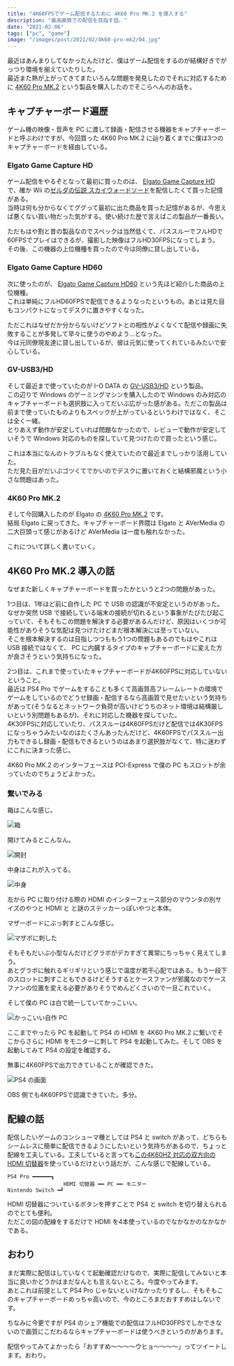 ```yaml
---
title: "4K60FPSでゲーム配信するために 4K60 Pro MK.2 を導入する"
description: "最高画質での配信を目指す話。"
date: "2021-02-06"
tags: ["pc", "game"]
image: "/images/post/2021/02/4k60-pro-mk2/04.jpg"
---
```


最近はあんまりしてなかったんだけど、僕はゲーム配信をするのが結構好きでがっつり環境を揃えていたりした。  
最近また熱が上がってきてまたいろんな問題を発見したのでそれに対応するために [4K60 Pro MK.2](https://www.amazon.co.jp/gp/product/B07VWXCXM7/) という製品を購入したのでそこらへんのお話を。

## キャプチャーボード遍歴

ゲーム機の映像・音声を PC に渡して録画・配信させる機器をキャプチャーボードと呼ぶわけですが、今回買った 4K60 Pro MK.2 に辿り着くまでに僕は3つのキャプチャーボードを経由している。

### Elgato Game Capture HD

ゲーム配信をやるぞとなって最初に買ったのは、 [Elgato Game Capture HD](https://www.amazon.co.jp/HD/dp/B0082J1YCE) で、確か  Wii の[ゼルダの伝説 スカイウォードソード](https://www.nintendo.co.jp/wii/souj/)を配信したくて買った記憶がある。  
当時は何も分からなくてググって最初に出た商品を買った記憶があるが、今思えば悪くない買い物だった気がする。使い続けた歴で言えばこの製品が一番長い。

ただもはや割と昔の製品なのでスペックは当然低くて、パススルーでフルHDで60FPSでプレイはできるが、撮影した映像はフルHD30FPSになってしまう。  
その後、この機器の上位機種を買ったので今は同僚に貸し出している。

### Elgato Game Capture HD60

次に使ったのが、 [Elgato Game Capture HD60](https://www.amazon.co.jp/dp/B00MIQ40JQ) という先ほど紹介した商品の上位機種。  
これは単純にフルHD60FPSで配信できるようなったというもの。あとは見た目もコンパクトになってデスクに置きやすくなった。

ただこれはなぜだか分からないけどソフトとの相性がよくなくて配信や録画に失敗することが多発して早々に使うのやめよう…となった。  
今は元同僚現友達に貸し出しているが、彼は元気に使ってくれているみたいで安心している。

### GV-USB3/HD

そして最近まで使っていたのが I-O DATA の [GV-USB3/HD](https://www.amazon.co.jp/gp/product/B075KHQ5GF) という製品。  
この辺りで Windows のゲーミングマシンを購入したので Windows のみ対応のキャプチャーボードも選択肢に入ってだいぶ広がった感がある。ただこの製品は前まで使っていたものよりもスペックが上がっているというわけではなく、そこは全く一緒。  
とりあえず動作が安定していれば問題なかったので、レビューで動作が安定していそうで Windows 対応のものを探していて見つけたので買ったという感じ。

これは本当になんのトラブルもなく使えていたので最近までしっかり活用していた。  
ただ見た目がだいぶゴツくてでかいのでデスクに置いておくと結構邪魔という小さな問題はあった。

### 4K60 Pro MK.2

そして今回購入したのが Elgato の [4K60 Pro MK.2](https://www.amazon.co.jp/gp/product/B07VWXCXM7) です。  
結局 Elgato に戻ってきた。キャプチャーボード界隈は Elgato と AVerMedia の二大巨頭って感じがあるけど AVerMedia は一度も触れなかった。

これについて詳しく書いていく。

## 4K60 Pro MK.2 導入の話

なぜまた新しくキャプチャーボードを買ったかというと2つの問題があった。

1つ目は、1年ほど前に自作した PC で USB の認識が不安定というのがあった。なぜか突然 USB で接続している端末の接続が切れるという事象がたびたび起こっていて、そもそもこの問題を解決する必要があるんだけど、原因はいくつか可能性がありそうな気配は見つけたけどまだ根本解決には至っていない。  
そこを根本解決するのは目指しつつももう1つの問題もあるのでもはやこれは USB 接続ではなくて、 PC に内臓するタイプのキャプチャーボードに変えた方が良さそうという気持ちになった。

2つ目は、これまで使っていたキャプチャーボードが4K60FPSに対応していないということ。  
最近は PS4 Pro でゲームをすることも多くて高画質高フレームレートの環境でゲームをしているのでどうせ録画・配信するなら高画質で見せたいという気持ちがあって(そうなるとネットワーク負荷が高いけどうちのネット環境は結構厳しいという別問題もあるが)、それに対応した機器を探していた。  
4K30FPSに対応していたり、パススルーは4K60FPSだけど配信では4K30FPSになっちゃうみたいなのはたくさんあったんだけど、4K60FPSでパススルー出力もできるし録画・配信もできるというのはあまり選択肢がなくて、特に迷わずにこれに決まった感じ。

4K60 Pro MK.2 のインターフェースは PCI-Express で僕の PC もスロットが余っていたのでちょうどよかった。

### 繋いでみる

箱はこんな感じ。

![箱](/images/post/2021/02/4k60-pro-mk2/01.jpg "箱")

開けてみるとこんなん。

![開封](/images/post/2021/02/4k60-pro-mk2/02.jpg "開封")

中身はこれが入ってる。

![中身](/images/post/2021/02/4k60-pro-mk2/03.jpg "中身")

左から PC に取り付ける際の HDMI のインターフェース部分のマウンタの別サイズのやつと HDMI と と謎のステッカーっぽいやつと本体。

マザーボードにぶっ刺すとこんな感じ。

![マザボに刺した](/images/post/2021/02/4k60-pro-mk2/04.jpg "マザボに刺した")

そもそもだいぶ小型なんだけどグラボがデカすぎて異常にちっちゃく見えてしまう。  
あとグラボに触れるギリギリという感じで温度が若干心配ではある。もう一段下のスロットに刺すこともできるけどそうするとケースファンが邪魔なのでケースファンの位置を変える必要がありそうでめんどくさいので一旦これでいく。

そして僕の PC は白で統一していてかっこいい。

![かっこいい自作 PC](/images/post/2021/02/4k60-pro-mk2/05.jpg "かっこいい自作 PC")

ここまでやったら PC を起動して PS4 の HDMI を 4K60 Pro MK.2 に繋いでそこからさらに HDMI をモニターに刺して PS4 を起動してみた。そして OBS を起動してみて PS4 の設定を確認する。

無事に4K60FPSで出力できていることが確認できた。

![PS4 の画面](/images/post/2021/02/4k60-pro-mk2/06.png "PS4 の画面")

OBS 側でも4K60FPSで認識できていた。多分。

## 配線の話

配信したいゲームのコンシューマ機としては PS4 と switch があって、どちらもシームレスに簡単に配信できるようにしたいという気持ちがあるので、ちょっと配線を工夫している。工夫していると言っても[この4K60HZ 対応の双方向の HDMI 切替器](https://www.amazon.co.jp/gp/product/B07LFRVQR2)を使っているだけという話だが、こんな感じで配線している。

```
PS4 Pro ━━━━━━┓
                  HDMI 切替器 ━━ PC ━━ モニター
Nintendo Switch ━┛
```

HDMI 切替器についているボタンを押すことで PS4 と switch を切り替えられるのでとても便利。  
ただこの図の配線をするだけで HDMI を4本使っているのでなかなかのなかなかである。

## おわり

まだ実際に配信はしていなくて起動確認だけなので、実際に配信してみないと本当に良いかどうかはまだなんとも言えないところ。今度やってみます。  
あとこれは前提として PS4 Pro じゃないといけなかったりするし、そもそもこのキャプチャーボードめっちゃ高いので、今のところまだおすすめはしないです。

ちなみに今更ですが PS4 のシェア機能での配信はフルHD30FPSでしかできないので画質にこだわるならキャプチャーボードは使うべきというのがあります。

配信やってみてよかったら「おすすめ〜〜〜〜ウヒョ〜〜〜〜」ってツイートします。おわり。

